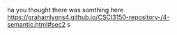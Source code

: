 ha you thought there was somthing here
https://grahamlyons4.github.io/CSCI3150-repository-/4-semantic.html#sec2
s